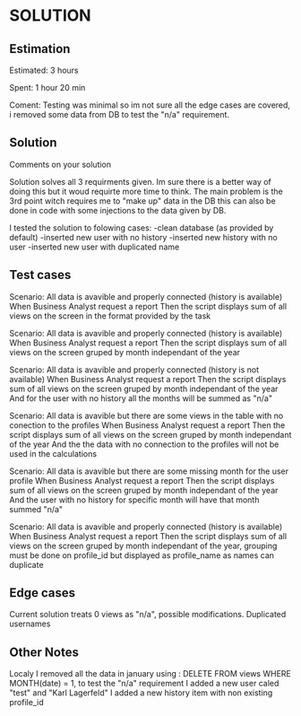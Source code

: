 SOLUTION
========

Estimation
----------
Estimated: 3 hours

Spent: 1 hour 20 min

Coment: Testing was minimal so im not sure all the edge cases are covered, i removed some data from DB to test the "n/a" requirement.

Solution
--------
Comments on your solution

Solution solves all 3 requirments given. Im sure there is a better way of doing this but it woud requirte more time to think. The main problem is the 3rd point witch requires me to "make up" data in the DB this can also be done in code with some injections to the data given by DB.

I tested the solution to folowing cases:
-clean database (as provided by default)
-inserted new user with no history
-inserted new history with no user
-inserted new user with duplicated name

Test cases
--------


 Scenario: All data is avavible and properly connected (history is available)
   When Business Analyst request a report
   Then the script displays sum of all views on the screen in the format provided by the task

 Scenario: All data is avavible and properly connected (history is available)
   When Business Analyst request a report
   Then the script displays sum of all views on the screen gruped by month independant of the year

 Scenario: All data is avavible and properly connected (history is not available)
   When Business Analyst request a report
   Then the script displays sum of all views on the screen gruped by month independant of the year
    And for the user with no history all the months will be summed as "n/a"

 Scenario: All data is avavible but there are some views in the table with no conection to the profiles
   When Business Analyst request a report
   Then the script displays sum of all views on the screen gruped by month independant of the year
    And the the data with no connection to the profiles will not be used in the calculations

 Scenario: All data is avavible but there are some missing month for the user profile
   When Business Analyst request a report
   Then the script displays sum of all views on the screen gruped by month independant of the year
    And the user with no history for specific month will have that month summed "n/a"

 Scenario: All data is avavible and properly connected (history is available)
   When Business Analyst request a report
   Then the script displays sum of all views on the screen gruped by month independant of the year, grouping must be done on profile_id but displayed as profile_name as names can duplicate

Edge cases
--------
Current solution treats 0 views as "n/a", possible modifications.
Duplicated usernames

Other Notes
--------
Localy I removed all the data in january using : DELETE FROM views WHERE MONTH(date) = 1, to test the "n/a" requirement
I added a new user caled "test" and "Karl Lagerfeld"
I added a new history item with non existing profile_id